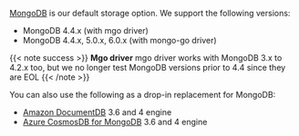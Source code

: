 ---
---

[MongoDB]("https://www.mongodb.com") is our default storage option. We support the following versions:

- MongoDB 4.4.x (with mgo driver)
- MongoDB 4.4.x, 5.0.x, 6.0.x (with mongo-go driver)

{{< note success >}}
**Mgo driver**
mgo driver works with MongoDB 3.x to 4.2.x too, but we no longer test MongoDB versions prior to 4.4 since they are EOL
{{< /note >}}

You can also use the following as a drop-in replacement for MongoDB:

- [Amazon DocumentDB]("https://aws.amazon.com/documentdb/") 3.6 and 4 engine
- [Azure CosmosDB for MongoDB]("https://learn.microsoft.com/en-us/azure/cosmos-db/mongodb/introduction") 3.6 and 4 engine
